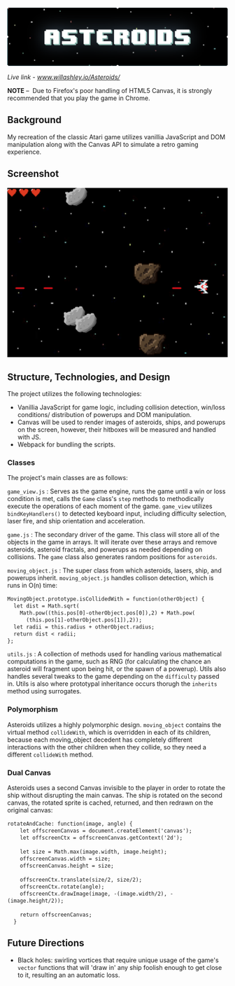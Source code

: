 ![asteroids](https://github.com/willashley23/Asteroids/blob/master/images/screenshot1.png)

*Live link - www.willashley.io/Asteroids/*

**NOTE** –  Due to Firefox's poor handling of HTML5 Canvas, it is strongly recommended that you play the game in Chrome.

## Background

My recreation of the classic Atari game utilizes vanillia JavaScript and DOM manipulation along with the Canvas API to simulate a retro gaming experience. 

## Screenshot

![screenshots](https://github.com/willashley23/Asteroids/blob/master/images/screenshot2.png)

## Structure, Technologies, and Design

The project utilizes the following technologies: 

- Vanillia JavaScript for game logic, including collision detection, win/loss conditions/ distribution of powerups and DOM manipulation.
- Canvas will be used to render images of asteroids, ships, and powerups on the screen, however, their hitboxes will be measured and handled with JS.
- Webpack for bundling the scripts.


### Classes

The project's main classes are as follows:

`game_view.js` : Serves as the game engine, runs the game until a win or loss condition is met, calls the `Game` class's `step` methods to methodically execute the operations of each moment of the game. `game_view` utilizes `bindKeyHandlers()` to detected keyboard input, including difficulty selection, laser fire, and ship orientation and acceleration. 

`game.js` : The secondary driver of the game. This class will store all of the objects in the game in arrays. It will iterate over these arrays and remove asteroids, asteroid fractals, and powerups as needed depending on collisions. The `game` class also generates random positions for `asteroids`.

`moving_object.js` : The super class from which asteroids, lasers, ship, and powerups inherit. `moving_object.js` handles collison detection, which is runs in O(n) time: 

```
MovingObject.prototype.isCollidedWith = function(otherObject) {
  let dist = Math.sqrt(
    Math.pow((this.pos[0]-otherObject.pos[0]),2) + Math.pow(
      (this.pos[1]-otherObject.pos[1]),2));
  let radii = this.radius + otherObject.radius;
  return dist < radii;
};
```

`utils.js` : A collection of methods used for handling various mathematical computations in the game, such as RNG (for calculating the chance an asteroid will fragment upon being hit, or the spawn of a powerup). Utils also handles several tweaks to the game depending on the `difficulty` passed in. Utils is also where prototypal inheritance occurs thorugh the `inherits` method using surrogates. 

### Polymorphism

Asteroids utilizes a highly polymorphic design. `moving_object` contains the virtual method `collideWith`, which is overridden in each of its children, because each moving_object decedent has completely different interactions with the other children when they collide, so they need a different `collideWith` method. 

### Dual Canvas

Asteroids uses a second Canvas invisible to the player in order to rotate the ship without disrupting the main canvas. The ship is rotated on the second canvas, the rotated sprite is cached, returned, and then redrawn on the original canvas:

```
rotateAndCache: function(image, angle) {
    let offscreenCanvas = document.createElement('canvas');
    let offscreenCtx = offscreenCanvas.getContext('2d');

    let size = Math.max(image.width, image.height);
    offscreenCanvas.width = size;
    offscreenCanvas.height = size;

    offscreenCtx.translate(size/2, size/2);
    offscreenCtx.rotate(angle);
    offscreenCtx.drawImage(image, -(image.width/2), -(image.height/2));

    return offscreenCanvas;
  }

  ```

## Future Directions 

- Black holes: swirling vortices that require unique usage of the game's `vector` functions that will 'draw in' any ship foolish enough to get close to it, resulting an an automatic loss. 